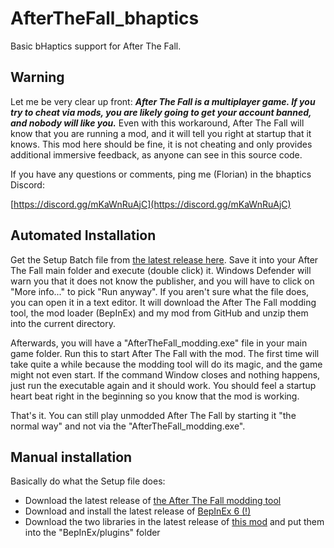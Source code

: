 # AfterTheFall_bhaptics
Basic bHaptics support for After The Fall.

## Warning

Let me be very clear up front: ***After The Fall is a multiplayer game. If you try to cheat via mods, you are likely going to get your account banned, and
nobody will like you.*** Even with this workaround, After The Fall will know that you are running a mod, and it will tell you right at startup that it knows.
This mod here should be fine, it is not cheating and only provides additional immersive feedback, as anyone can see in this source code.

If you have any questions or comments, ping me (Florian) in the bhaptics Discord:

[https://discord.gg/mKaWnRuAjC](https://discord.gg/mKaWnRuAjC)

## Automated Installation

Get the Setup Batch file from [the latest release here](https://github.com/floh-bhaptics/AfterTheFall_bhaptics/releases/latest/download/Install_AfterTheFall_bhaptics.bat).
Save it into your After The Fall main folder and execute (double click) it. Windows Defender will warn you that it does not know the publisher, and you will have to
click on "More info..." to pick "Run anyway". If you aren't sure what the file does, you can open it in a text editor. It will download the After The Fall modding
tool, the mod loader (BepInEx) and my mod from GitHub and unzip them into the current directory.

Afterwards, you will have a "AfterTheFall_modding.exe" file in your main game folder. Run this to start After The Fall with the mod. The first time will take
quite a while because the modding tool will do its magic, and the game might not even start. If the command Window closes and nothing happens, just run the executable
again and it should work. You should feel a startup heart beat right in the beginning so you know that the mod is working.

That's it. You can still play unmodded After The Fall by starting it "the normal way" and not via the "AfterTheFall_modding.exe".

## Manual installation

Basically do what the Setup file does:
* Download the latest release of [the After The Fall modding tool](https://github.com/floh-bhaptics/AfterTheFall_modding/releases)
* Download and install the latest release of [BepInEx 6 (!)](https://github.com/BepInEx/BepInEx/releases/download/v6.0.0-pre.1/BepInEx_UnityIL2CPP_x64_6.0.0-pre.1.zip)
* Download the two libraries in the latest release of [this mod](https://github.com/floh-bhaptics/AfterTheFall_bhaptics/releases/latest) and put them into the "BepInEx/plugins" folder
